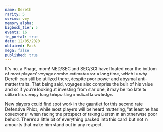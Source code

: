 ```yaml
---
name: Dereth
rarity: 5
series: voy
memory_alpha:
bigbook_tier: 6
events: 16
in_portal: true
date: 12/05/2020
obtained: Pack
mega: false
published: true
---
```


It's not a Phage, mom! MED/SEC and SEC/SCI have floated near the bottom of most players’ voyage combo estimates for a long time, which is why Dereth can still be utilized there, despite poor power and abysmal anti-matter traits. That being said, voyages also comprise the bulk of his value and so if you’re looking at investing from star one, it may be too late to utilize his creepy lung teleporting medical knowledge.

New players could find spot work in the gauntlet for this second rate Defensive Phlox, while most players will be heard muttering, “at least he has collections” when facing the prospect of taking Dereth in an otherwise poor behold. There’s a little bit of everything packed into this card, but not in amounts that make him stand out in any respect.

